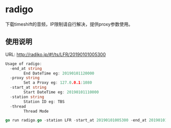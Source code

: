 # radigo
下载timeshift的音频，IP限制请自行解决，提供proxy参数使用。

## 使用说明

URL: http://radiko.jp/#!/ts/LFR/20190101005300

```go
Usage of radigo:
  -end_at string
        End DateTime eg: 20190101120000
  -proxy string
        Set a Proxy eg: 127.0.0.1:1080
  -start_at string
        Start DateTime eg: 20190101110000
  -station string
        Station ID eg: TBS
  -thread
        Thread Mode

go run radigo.go -station LFR -start_at 20190101005300 -end_at 20190101005800 -proxy 127.0.0.1:1080 -thread
```
